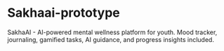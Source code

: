 # Sakhaai-prototype
SakhaAI - AI-powered mental wellness platform for youth. Mood tracker, journaling, gamified tasks, AI guidance, and progress insights included.
